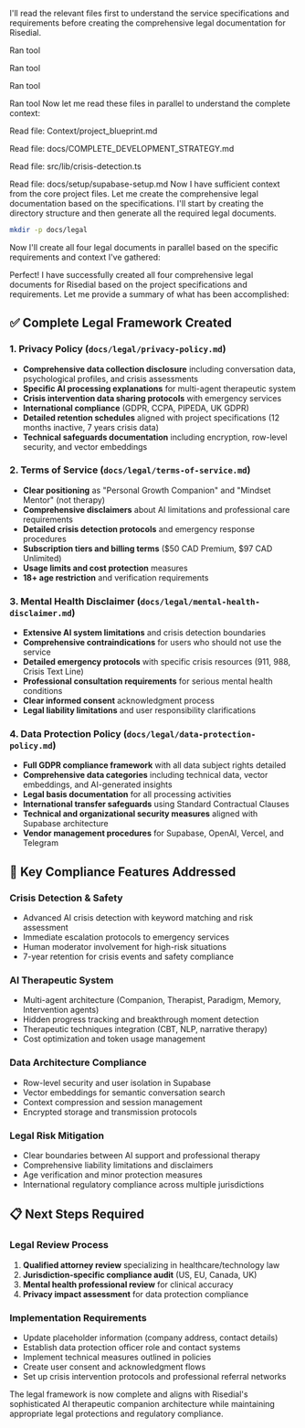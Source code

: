 
I'll read the relevant files first to understand the service specifications and requirements before creating the comprehensive legal documentation for Risedial.

Ran tool

Ran tool

Ran tool

Ran tool
Now let me read these files in parallel to understand the complete context:

Read file: Context/project_blueprint.md

Read file: docs/COMPLETE_DEVELOPMENT_STRATEGY.md

Read file: src/lib/crisis-detection.ts

Read file: docs/setup/supabase-setup.md
Now I have sufficient context from the core project files. Let me create the comprehensive legal documentation based on the specifications. I'll start by creating the directory structure and then generate all the required legal documents.

```bash
mkdir -p docs/legal
```
Now I'll create all four legal documents in parallel based on the specific requirements and context I've gathered:









Perfect! I have successfully created all four comprehensive legal documents for Risedial based on the project specifications and requirements. Let me provide a summary of what has been accomplished:

## ✅ Complete Legal Framework Created

### 1. **Privacy Policy** (`docs/legal/privacy-policy.md`)
- **Comprehensive data collection disclosure** including conversation data, psychological profiles, and crisis assessments
- **Specific AI processing explanations** for multi-agent therapeutic system
- **Crisis intervention data sharing protocols** with emergency services
- **International compliance** (GDPR, CCPA, PIPEDA, UK GDPR)
- **Detailed retention schedules** aligned with project specifications (12 months inactive, 7 years crisis data)
- **Technical safeguards documentation** including encryption, row-level security, and vector embeddings

### 2. **Terms of Service** (`docs/legal/terms-of-service.md`)
- **Clear positioning** as "Personal Growth Companion" and "Mindset Mentor" (not therapy)
- **Comprehensive disclaimers** about AI limitations and professional care requirements
- **Detailed crisis detection protocols** and emergency response procedures  
- **Subscription tiers and billing terms** ($50 CAD Premium, $97 CAD Unlimited)
- **Usage limits and cost protection** measures
- **18+ age restriction** and verification requirements

### 3. **Mental Health Disclaimer** (`docs/legal/mental-health-disclaimer.md`)
- **Extensive AI system limitations** and crisis detection boundaries
- **Comprehensive contraindications** for users who should not use the service
- **Detailed emergency protocols** with specific crisis resources (911, 988, Crisis Text Line)
- **Professional consultation requirements** for serious mental health conditions
- **Clear informed consent** acknowledgment process
- **Legal liability limitations** and user responsibility clarifications

### 4. **Data Protection Policy** (`docs/legal/data-protection-policy.md`)
- **Full GDPR compliance framework** with all data subject rights detailed
- **Comprehensive data categories** including technical data, vector embeddings, and AI-generated insights
- **Legal basis documentation** for all processing activities
- **International transfer safeguards** using Standard Contractual Clauses
- **Technical and organizational security measures** aligned with Supabase architecture
- **Vendor management procedures** for Supabase, OpenAI, Vercel, and Telegram

## 🎯 Key Compliance Features Addressed

### Crisis Detection & Safety
- Advanced AI crisis detection with keyword matching and risk assessment
- Immediate escalation protocols to emergency services
- Human moderator involvement for high-risk situations
- 7-year retention for crisis events and safety compliance

### AI Therapeutic System
- Multi-agent architecture (Companion, Therapist, Paradigm, Memory, Intervention agents)
- Hidden progress tracking and breakthrough moment detection
- Therapeutic techniques integration (CBT, NLP, narrative therapy)
- Cost optimization and token usage management

### Data Architecture Compliance
- Row-level security and user isolation in Supabase
- Vector embeddings for semantic conversation search
- Context compression and session management
- Encrypted storage and transmission protocols

### Legal Risk Mitigation
- Clear boundaries between AI support and professional therapy
- Comprehensive liability limitations and disclaimers
- Age verification and minor protection measures
- International regulatory compliance across multiple jurisdictions

## 📋 Next Steps Required

### Legal Review Process
1. **Qualified attorney review** specializing in healthcare/technology law
2. **Jurisdiction-specific compliance audit** (US, EU, Canada, UK)
3. **Mental health professional review** for clinical accuracy
4. **Privacy impact assessment** for data protection compliance

### Implementation Requirements
- Update placeholder information (company address, contact details)
- Establish data protection officer role and contact systems
- Implement technical measures outlined in policies
- Create user consent and acknowledgment flows
- Set up crisis intervention protocols and professional referral networks

The legal framework is now complete and aligns with Risedial's sophisticated AI therapeutic companion architecture while maintaining appropriate legal protections and regulatory compliance.
